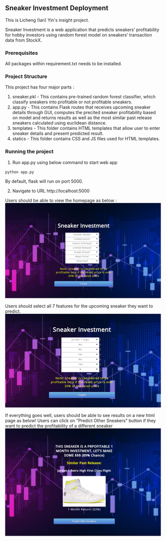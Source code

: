 ## Sneaker Investment Deployment

This is Licheng (Ian) Yin's insight project.

Sneaker Investment is a web application that predicts sneakers’ profitability for hobby investors using random forest model on sneakers’ transaction data from StockX. 

### Prerequisites
All packages within requirement.txt needs to be installed. 

### Project Structure
This project has four major parts :
1. sneaker.pkl - This contains pre-trained random forest classifier, which classify sneakers into profitable or not profitable sneakers.
2. app.py - This contains Flask routes that receives upcoming sneaker details through GUI, computes the precited sneaker profitability based on model and returns results as well as the most similar past release sneakers calculated using euclidean distance.
3. templates - This folder contains HTML templates that allow user to enter sneaker details and present predicted result.
4. statics - This folder contains CSS and JS files used for HTML templates.

### Running the project
1. Run app.py using below command to start web app
```
python app.py
```
By default, flask will run on port 5000.

2. Navigate to URL http://localhost:5000 

Users should be able to view the homepage as below :
![alt text](https://github.com/ianianing/example/blob/master/home.png)

Users should select all 7 features for the upcoming sneaker they want to predict.
![alt text](https://github.com/ianianing/example/blob/master/sample_selection.png)

If everything goes well, users should  be able to see results on a new html page as below!
Users can click on "Predict Other Sneakers" button if they want to predict the profitability of a different sneaker
![alt text](https://github.com/ianianing/example/blob/master/sample_results.png)


